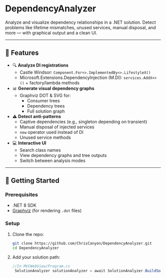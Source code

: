 # DependencyAnalyzer

Analyze and visualize dependency relationships in a .NET solution. Detect problems like lifetime mismatches, unused services, manual disposal, and more — with graphical output and a clean UI.

---

## 🔧 Features

- 🔍 **Analyze DI registrations**
  - Castle Windsor: `Component.For<>.ImplementedBy<>.LifestyleX()`
  - Microsoft.Extensions.DependencyInjection (M.DI): `services.AddX<>()` + factory/lambda methods
- 📊 **Generate visual dependency graphs**
  - Graphviz DOT & SVG for:
    - Consumer trees
    - Dependency trees
    - Full solution graph
- ⚠️ **Detect anti-patterns**
  - Captive dependencies (e.g., singleton depending on transient)
  - Manual disposal of injected services
  - `new` operator used instead of DI
  - Unused service methods
- 💻 **Interactive UI**
  - Search class names
  - View dependency graphs and tree outputs
  - Switch between analysis modes

---

## 🚀 Getting Started

### Prerequisites

- .NET 8 SDK
- [Graphviz](https://graphviz.org/) (for rendering `.dot` files)

### Setup

1. Clone the repo:
   ```bash
   git clone https://github.com/ChrisCanyon/DependencyAnalyzer.git
   cd DependencyAnalyzer

2. Add your solution path:
   ```csharp
   //In MVCWebView/Program.cs
    SolutionAnalyzer solutionAnalyzer = await SolutionAnalyzer.BuildSolutionAnalyzer("C:\\PathToYour\\Solution.sln");

